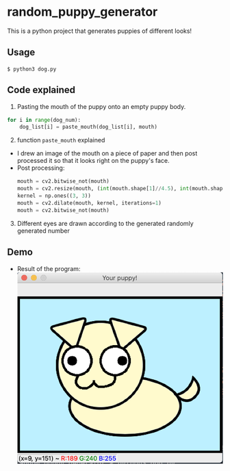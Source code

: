 # random_puppy_generator
This is a python project that generates puppies of different looks!
## Usage
```
$ python3 dog.py
```
## Code explained
1. Pasting the mouth of the puppy onto an empty puppy body.
```python
for i in range(dog_num):
    dog_list[i] = paste_mouth(dog_list[i], mouth)
```
2. function `paste_mouth` explained
- I drew an image of the mouth on a piece of paper and then post processed it so that it looks right on the puppy's face.
- Post processing:
    ```python
    mouth = cv2.bitwise_not(mouth)
    mouth = cv2.resize(mouth, (int(mouth.shape[1]//4.5), int(mouth.shape[0]//4.5)), cv2.INTER_AREA)
    kernel = np.ones((3, 3))
    mouth = cv2.dilate(mouth, kernel, iterations=1)
    mouth = cv2.bitwise_not(mouth)
    ```
3. Different eyes are drawn according to the generated randomly generated number

## Demo
- Result of the program:
![test](demo.png)
